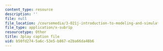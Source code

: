```yaml
---
content_type: resource
description: ''
file: null
file_location: /coursemedia/3-021j-introduction-to-modeling-and-simulation-spring-2012/b50fd2745a6c53e5b867e2ba66da48b6_U5zt5u-C_uY.srt
file_type: application/x-subrip
resourcetype: Other
title: 3play caption file
uid: b50fd274-5a6c-53e5-b867-e2ba66da48b6
---
```

